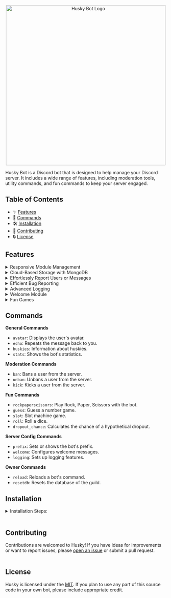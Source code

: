 <p align="center">
    <img src="https://github.com/Laernos/Husky/assets/55562998/2599079e-6371-4e72-944c-936ab0b532a1.png" alt="Husky Bot Logo" width="500">
</p>

Husky Bot is a Discord bot that is designed to help manage your Discord server. It includes a wide range of features, including moderation tools, utility commands, and fun commands to keep your server engaged.

## Table of Contents
- ✨ [Features](#features)
- 📜 [Commands](#commands)
- 🛠️ [Installation](#installation)
- 🤝 [Contributing](#contributing)
- 🔒 [License](#license)

## Features

<details>
<summary>Responsive Module Management</summary>
<br><table><tr>
<td valign="top">
Turn modules on or off with an intuitive toggle system, giving you complete control over your server's functionality.
</td>
<td align="right">
    <img src="https://github.com/Laernos/Husky/assets/55562998/604c1edb-36b6-4b27-a137-4a51ee89c828.gif" alt="Main Feature" width="600">
</td>
</tr></table></details>

<details>
<summary>Cloud-Based Storage with MongoDB</summary>
<br>
<table>
  <tr>
    <td valign="top">
Husky Bot harnesses the power of MongoDB, to ensure smooth management and operation across multiple servers. Each time Husky joins a new Discord server, it cleverly creates a unique database entry. This means every server gets its own dedicated space for bot configurations and data, allowing for highly personalized settings.
    </td>
    <td>
      <img src="https://github.com/Laernos/Husky/assets/55562998/2057963e-b47c-4454-a389-e9f5ff3ce6e5.png" alt="MongoDB" width="1500">
    </td>
  </tr>
  <tr>
    <td valign="top">
As the owner, you have full control over the bot's interactions with various servers. Whenever the bot joins or leaves a server, it automatically sends a notification to the support server. This notification includes essential information like the server owner's name, the total member count of the server, and the server's icon. This feature is designed to keep you well-informed about the bot's presence across different servers, ensuring effective monitoring and management of its activities.
    </td>
    <td>
      <img src="https://github.com/Laernos/Husky/assets/55562998/0d5af50f-57b7-4d16-a1f1-373911420a6b.png" alt="On server join" width="1500">
    </td>
  </tr>
</table>
</details>

<details>
<summary>Effortlessly Report Users or Messages</summary>
<br><table><tr>
<td valign="top">
The report module is a context menu, it allows members to access additional options by right-clicking on a member or message in the server.

If members right-click on a member, they will see an option to report them. If they select this option, they will be asked to provide a reason for the report.
This report will be sent to the server moderators.

If members right-click on a message, they will see an option to report the message. If they select this option, they will be asked to provide a reason for the report.
This report will be sent to the server moderators.
</td>
<td align="right">
    <img src="https://github.com/Laernos/Husky/assets/55562998/bbae1c39-b468-4278-9204-aa88e3543267.gif" alt="Report Message" width="500">
</td>
</tr></table></details>

<details>
<summary>Efficient Bug Reporting</summary>
<br><table><tr>
<td valign="top">
When server owners encounter issues with Husky Bot, they can easily report these through a user-friendly form directly within Discord.

Once a bug report is submitted, the system automatically sends a copy to both the reporter and the bot's support server. 

Users can report bugs effortlessly, ensuring quick fixes and stable performance.
</td>
<td align="right">
    <img src="https://github.com/Laernos/Husky/assets/55562998/e331d0f3-04fe-4bf6-8a7b-dbbe9f84b240.gif" alt="Bug Report" width="600">
</td>
</tr></table></details>

<details>
<summary>Advanced Logging</summary>
    <h3>Gain insights into your server's activity with detailed logs and analytics.</h3>
<br>
<table>
  <tr>
    <td valign="top">
        Server Logging <br><br>
      Tracks key server-wide events, such as role changes, channel updates, and server settings alterations.
    </td>
    <td>
      <img src="https://github.com/Laernos/Husky/assets/55562998/b2a9009f-22c5-4414-a746-7b76e418246c.png" alt="Toggle System" width="400">
    </td>
    <td valign="top">
        Member Logging <br><br>
      Monitors individual member actions like joins, leaves, nickname changes, and role assignments.
    </td>
    <td>
      <img src="https://github.com/Laernos/Husky/assets/55562998/23d9e403-2ac8-4047-81c1-be45925339b8.png" alt="Server Activity Insights" width="400">
    </td>
  </tr>
  <tr>
    <td valign="top">
        Moderation Logging <br><br>
      Records all moderation actions, such as kicks, bans, and unbans, providing a clear audit trail for moderators' actions.
    </td>
    <td>
      <img src="https://github.com/Laernos/Husky/assets/55562998/772d0209-1a19-4270-9e56-169b15b66cbc.png" alt="Real-time Monitoring" width="2000">
    </td>
    <td valign="top">
        Message Logging <br><br>
      Keeps a record of message activities, including message edits and deletions, which can be crucial for resolving disputes and monitoring compliance with server rules.
    </td>
    <td>
      <img src="https://github.com/Laernos/Husky/assets/55562998/2e9200db-456f-4bac-b6db-b170c1fd10c4.png" alt="Customizable Logging" width="2000">
    </td>
  </tr>
  <tr>
    <td valign="top">
        Voice Logging <br><br>
      Logs all voice channel activities, such as users joining or leaving voice channels, which can be useful for managing voice chat and resolving any related issues.
    </td>
    <td>
      <img src="https://github.com/Laernos/Husky/assets/55562998/f3c62a05-232e-4bef-81f5-1143f49c974c.png" alt="User-friendly Interface" width="800">
    </td>
    <td valign="top">
        Activity Logging <br><br>
      Keeps track of user statuses, such as when members start or stop playing games. This allows moderators to see who is active and what games are popular within the community.
    </td>
    <td>
      <img src="https://github.com/Laernos/Husky/assets/55562998/1df4e974-91a4-4565-86bf-60405566abb1.png" alt="Advanced Security" width="2000">
    </td>
  </tr>
</table>
</details>

<details>
<summary>Welcome Module</summary>
<br><table><tr>
<td valign="top">
The welcome module is a feature that allows you to customize the greeting message that is sent to new members when they join your server.

The bot will send a banner card to the designated channel every time a new member joins the server. The banner card will include the new member's name and profile picture.

The welcome module is a great way to make new members feel welcomed and included in your server. Have fun greeting your new members!
</td>
<td align="right">
    <img src="https://github.com/Laernos/Husky/assets/55562998/ee66798e-502f-468c-8a5d-997337d2b40c.png" alt="Welcome Banner" width="1000">  
</td>
</tr></table></details>

<details>
<summary>Fun Games</summary>
<br>
<table>
  <tr>
    <td valign="top">
      🔢 Counting Numbers<br>
      Welcome to the counting numbers! In this activity, members can participate by counting up in order.<br><br>
      To join the event, simply type a number in the channel. The next person must then type the next number in the sequence, and so on.<br><br>
      Rules:<br>
      - Only numbers are allowed (no decimals or negative numbers).<br>
      - You must type the next number in the sequence (e.g., if the last number typed was 3, you must type 4).<br>
      - Do not type a number that has already been used.<br>
      - Do not spam the channel with numbers.
    </td>
    <td>
      <img src="https://github.com/Laernos/Husky/assets/55562998/3b5aa61a-d6d2-49e7-a8ea-5804cb4a6bae.png" alt="Count Numbers" width="800">   
    </td>
  </tr>
  <tr>
    <td valign="top">
      💯 Guessing Numbers<br>
      Welcome to guessing the numbers! In this activity, the bot will create a random number between 0 and 100, and users will try to guess the number.<br><br>
      To participate, simply type your guess in the designated channel.<br><br>
      If you try to guess the number 5 times without success, the bot will give you a hint by saying the number is between two specific numbers (e.g., "The number is between 50 and 75").<br><br>
      The first person to guess the correct number wins the event. Have fun guessing!
    </td>
    <td>
      <img src="https://github.com/Laernos/Husky/assets/55562998/c3a87a8f-6b42-4e0c-aa1a-7dd93729d710.png" alt="Guess Number" width="800">    
    </td>
  </tr>
</table>
</details>


## Commands

**General Commands**  
- `avatar`: Displays the user's avatar.  
- `echo`: Repeats the message back to you.  
- `huskies`: Information about huskies.  
- `stats`: Shows the bot's statistics.

**Moderation Commands**  
- `ban`: Bans a user from the server.  
- `unban`: Unbans a user from the server.  
- `kick`: Kicks a user from the server.

**Fun Commands**  
- `rockpaperscissors`: Play Rock, Paper, Scissors with the bot.  
- `guess`: Guess a number game.  
- `slot`: Slot machine game.  
- `roll`: Roll a dice.  
- `dropout_chance`: Calculates the chance of a hypothetical dropout.

**Server Config Commands**  
- `prefix`: Sets or shows the bot's prefix.  
- `welcome`: Configures welcome messages.  
- `logging`: Sets up logging features.

**Owner Commands**  
- `reload`: Reloads a bot's command.  
- `resetdb`: Resets the database of the guild.


## Installation
<details>
<summary>Installation Steps:</summary>
<br>
Follow these steps to install and set up Husky:

1. **Clone the Repository:**

   Open your terminal or command prompt and navigate to the directory where you want to store your bot's code. Then, run the following command to clone the bot's repository:

   ```
   git clone https://github.com/Laernos/Husky.git
   ```
   
2. **Navigate to the Bot's Directory:**
   ```
   cd Husky
   ```

3. **Install Python and Dependencies:**
   
   Ensure you have Python installed on your system. You can download it from Python's official website. Next, create a virtual environment and activate it (recommended for isolation):
    ```
    python -m venv venv
    source venv/bin/activate  # On Windows, use: venv\Scripts\activate
    ```
4. **Invite the Bot to Your Discord Server:**

   - Create a Discord bot on the [Discord Developer Portal](https://discord.com/developers/docs/getting-started).

   - Copy your bot's token.

   - Use the provided invite link template or generate an OAuth2 invite link with the "bot" scope and the necessary permissions. Invite the bot to your server.
  

5. **MongoDB SETUP**
   
   Husky uses MongoDB for data storage. If you don't have a MongoDB account, follow these steps to create one:
    Create a MongoDB Atlas Account:
    
    - **Visit MongoDB Atlas:**
       
        Sign up for an account or log in if you already have one.
   
   - **Create a Cluster:**
    
        Once logged in, create a new cluster by following the provided instructions.
        Select a cloud provider and region that best suits your needs.
     
    - **Set Up Database User:**
    
        In your MongoDB Atlas dashboard, navigate to the "Database Access" section.
        Click "Add New Database User" and create a username and password. Remember these credentials.
   
    - **Whitelist Your IP Address:**
    
        In the "Network Access" section, click "Add IP Address" and whitelist your current IP address.
      
    - **Get Connection String:**
    
        In your cluster's dashboard, click "Connect" and choose "Connect Your Application."
      
        Copy the connection string and replace <password> with the database user's password.
      
        Example connection string:
        ```
        mongodb+srv://<username>:<password>@cluster0.mongodb.net/<database-name>?retryWrites=true&w=majority
        ```

      
5. **Configure the bot**
   
    Create a `.env` file in the root directory of your Husky bot project and fill it with the following variables:
   ```env
    DISCORD_API_TOKEN= "YOUR_DISCORD_API_TOKEN_HERE"
    GUILD = "YOUR_GUILD_NAME"
    GUILD_INVITE = "YOUR_GUILD_INVITE_LINK"
    MONGO_TOKEN= "YOUR_MONGO_DB_TOKEN"
    API_KEY= 'YOUR_API_KEY'
    OWNER_ID = "YOUR_OWNER_USER_ID"
    STATUS_PAGE = 'https://huskybot1.statuspage.io/'
    BOT_INVITE_LINK = 'YOUR_BOT_INVITE_LINK'
    BUG_REPORT_CHANNEL_ID = 'YOUR_BUG_REPORT_CHANNEL_ID'
    BOT_STATUS_CHANNEL_ID = "YOUR_STATUS_CHANNEL_ID"
    BOT_ID = 'YOUR_BOT_ID'

6. **Customize and Enjoy**

    Customize your bot's behavior and commands as needed. Refer to the README and documentation for more details on configuring and using Husky.

    That's it! Husky bot should now be installed and ready to use on your server.
</details>
<br>

## Contributing

Contributions are welcomed to Husky! If you have ideas for improvements or want to report issues, please [open an issue](https://github.com/Laernos/Husky/issues) or submit a pull request.
<br><br>

## License

Husky is licensed under the [MIT](LICENSE). If you plan to use any part of this source code in your own bot, please include appropriate credit.

